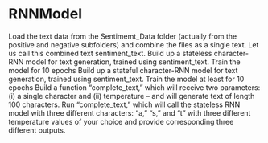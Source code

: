 # RNNModel
Load the text data from the Sentimemt_Data folder (actually from the positive and negative subfolders) and combine the files as a single text. Let us call this combined text sentiment_text.
Build up a stateless character-RNN model for text generation, trained using sentiment_text. Train the model for 10 epochs
Build up a stateful character-RNN model for text generation, trained using sentiment_text. Train the model at least for 10 epochs
Build a function “complete_text,” which will receive two parameters: (i) a single character and (ii) temperature – and will generate text of length 100 characters.
Run “complete_text,” which will call the stateless RNN model with three different characters: “a,” “s,” and “t” with three different temperature values of your choice and provide corresponding three different outputs.

